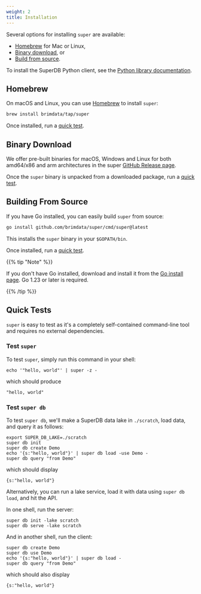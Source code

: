 ```yaml
---
weight: 2
title: Installation
---
```


Several options for installing `super` are available:
* [Homebrew](#homebrew) for Mac or Linux,
* [Binary download](#binary-download), or
* [Build from source](#building-from-source).

To install the SuperDB Python client, see the
[Python library documentation](libraries/python.md).

## Homebrew

On macOS and Linux, you can use [Homebrew](https://brew.sh/) to install `super`:

```bash
brew install brimdata/tap/super
```

Once installed, run a [quick test](#quick-tests).

## Binary Download

We offer pre-built binaries for macOS, Windows and Linux for both amd64/x86 and arm
architectures in the super [GitHub Release page](https://github.com/brimdata/super/releases).

Once the `super` binary is unpacked from a downloaded package, run a [quick test](#quick-tests).

## Building From Source

If you have Go installed, you can easily build `super` from source:

```bash
go install github.com/brimdata/super/cmd/super@latest
```

This installs the `super` binary in your `$GOPATH/bin`.

Once installed, run a [quick test](#quick-tests).

{{% tip "Note" %}}

If you don't have Go installed, download and install it from the
[Go install page](https://golang.org/doc/install). Go 1.23 or later is
required.

{{% /tip %}}

## Quick Tests

`super` is easy to test as it's a completely self-contained
command-line tool and requires no external dependencies.

### Test `super`

To test `super`, simply run this command in your shell:
```mdtest-command
echo '"hello, world"' | super -z -
```
which should produce
```mdtest-output
"hello, world"
```

### Test `super db`

To test `super db`, we'll make a SuperDB data lake in `./scratch`, load data, and query it
as follows:
```
export SUPER_DB_LAKE=./scratch
super db init
super db create Demo
echo '{s:"hello, world"}' | super db load -use Demo -
super db query "from Demo"
```
which should display
```
{s:"hello, world"}
```
Alternatively, you can run a lake service, load it with data using `super db load`,
and hit the API.

In one shell, run the server:
```
super db init -lake scratch
super db serve -lake scratch
```
And in another shell, run the client:
```
super db create Demo
super db use Demo
echo '{s:"hello, world"}' | super db load -
super db query "from Demo"
```
which should also display
```
{s:"hello, world"}
```
